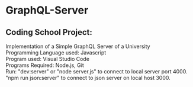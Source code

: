 # GraphQL-Server
## Coding School Project:

Implementation of a Simple GraphQL Server of a University\
Programming Language used: Javascript\
Program used: Visual Studio Code\
Programs Required: Node.js, Git\
Run: "dev:server" or  "node server.js" to connect to local server port 4000.\
      "npm run json:server" to connect to json server on local host 3000.
